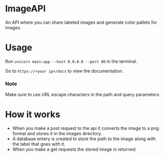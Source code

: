 # ImageAPI
An API where you can share labeled images and generate color pallets for images.

# Usage
Run `uvicorn main:app --host 0.0.0.0 --port 80` in the terminal.

Go to `https://<your ip>/docs` to view the documentation.


### Note
Make sure to use URL escape characters in the path and query parameters

# How it works
* When you make a post request to the api it converts the image to a png format and stores it in the images directory.
* A database entery is created to store the path to the image along with the label that goes with it.
* When you make a get requests the stored image is returned.